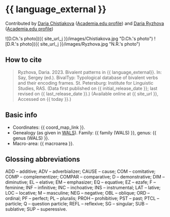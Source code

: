 # {{ language_external }}
Contributed by [Daria Chistiakova](https://www.hse.ru/org/persons/208533017) ([Academia.edu profile](https://scopus.academia.edu/ДашаЧистякова)) and [Daria Ryzhova](https://www.hse.ru/en/org/persons/65846678) 
([Academia.edu profile](https://he.academia.edu/DariaRyzhova))

![D.Ch.'s photo]({{ site_url_j }}/images/Chistiakova.jpg "D.Ch.'s photo")
![D.R.'s photo]({{ site_url_j }}/images/Ryzhova.jpg "N.R.'s photo")

## How to cite
> Ryzhova, Daria. 2023. Bivalent patterns in {{ language_external}}. 
> In: Say, Sergey (ed.). BivalTyp: Typological database of bivalent verbs and their encoding frames. 
> St. Petersburg: Institute for Linguistic Studies, RAS. 
> (Data first published on {{ initial_release_date }}; 
> last revised on {{ last_release_date }}.) (Available online at {{ site_url }}, 
> Accessed on {{ today }}.)

## Basic info
- Coordinates: {{ coord_map_link }}.
- Genealogy (as given in [WALS](https://wals.info/)). Family: {{ family (WALS) }}, genus: {{ genus (WALS) }}.
- Macro-area: {{ macroarea }}.

## Glossing abbreviations
ADD – additive; ADV – adverbializer; CAUSE – cause; COM – comitative; COMP – complementizer; COMPAR – comparative; D – demonstrative; DIM – diminutive; EL – elative; EM – emphasizer; EQ – equative; EZ – ezafe; F – feminine; INF – infinitive; INC – inchoative; INS – instrumental; LAT – lative; LOC – locative; M – masculine; NEG – negative; OBL – oblique; ORD – ordinal; PF – perfect; PL – pluralis; PROH – prohibitive; PST – past; PTCL – particle; Q – question particle; REFL – reflexive; SG – singular; SUB – sublative; SUP – superessive.
